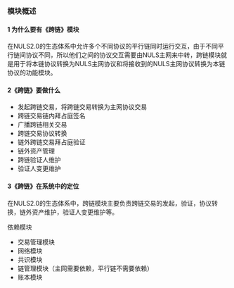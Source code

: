 ### 模块概述

#### 1 为什么要有《跨链》模块

​	在NULS2.0的生态体系中允许多个不同协议的平行链同时运行交互，由于不同平行链间协议不同，所以他们之间的协议交互需要由NULS主网来中转，跨链模块就是用于将本链协议转换为NULS主网协议和将接收到的NULS主网协议转换为本链协议的功能模块。

#### 2《跨链》要做什么

- 发起跨链交易，将跨链交易转换为主网协议交易
- 跨链交易链内拜占庭签名
- 广播跨链相关交易
- 跨链交易协议转换
- 链外跨链交易拜占庭验证
- 链外资产管理
- 跨链验证人维护
- 验证人变更维护

#### 3《跨链》在系统中的定位

​	在NULS2.0的生态体系中，跨链模块主要负责跨链交易的发起，验证，协议转换，链外资产维护，验证人变更维护等。

依赖模块

- 交易管理模块
- 网络模块
- 共识模块
- 链管理模块（主网需要依赖，平行链不需要依赖）
- 账本模块



